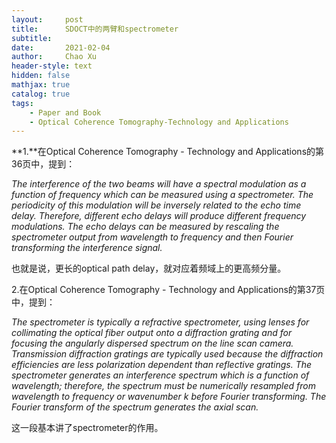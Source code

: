 ```yaml
---
layout:     post
title:      SDOCT中的两臂和spectrometer
subtitle:   
date:       2021-02-04
author:     Chao Xu
header-style: text
hidden: false
mathjax: true
catalog: true
tags:
    - Paper and Book
    - Optical Coherence Tomography-Technology and Applications
---
```


**1.**在Optical Coherence Tomography - Technology and Applications的第36页中，提到：

*The interference of the two beams will have a spectral modulation as a function of frequency which can be measured using a spectrometer. The periodicity of this modulation will be inversely related to the echo time delay. Therefore, different echo delays will produce different frequency modulations. The echo delays can be measured by rescaling the spectrometer output from wavelength to frequency and then Fourier transforming the interference signal.*

也就是说，更长的optical path delay，就对应着频域上的更高频分量。

2.在Optical Coherence Tomography - Technology and Applications的第37页中，提到：

*The spectrometer is typically a refractive spectrometer, using lenses for collimating the optical fiber output onto a diffraction grating and for focusing the angularly dispersed spectrum on the line scan camera. Transmission diffraction gratings are typically used because the diffraction efficiencies are less polarization dependent than reflective gratings. The spectrometer generates an interference spectrum which is a function of wavelength; therefore, the spectrum must be numerically resampled from wavelength to frequency or wavenumber k before Fourier transforming. The Fourier transform of the spectrum generates the axial scan.*

这一段基本讲了spectrometer的作用。